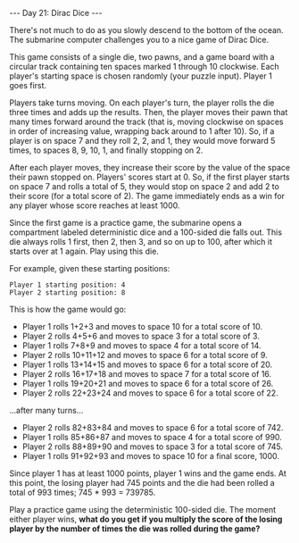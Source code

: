 --- Day 21: Dirac Dice ---

There's not much to do as you slowly descend to the bottom of the ocean. The submarine computer challenges you to a nice game of Dirac Dice.

This game consists of a single die, two pawns, and a game board with a circular track containing ten spaces marked 1 through 10 clockwise. Each player's starting space is chosen randomly (your puzzle input). Player 1 goes first.

Players take turns moving. On each player's turn, the player rolls the die three times and adds up the results. Then, the player moves their pawn that many times forward around the track (that is, moving clockwise on spaces in order of increasing value, wrapping back around to 1 after 10). So, if a player is on space 7 and they roll 2, 2, and 1, they would move forward 5 times, to spaces 8, 9, 10, 1, and finally stopping on 2.

After each player moves, they increase their score by the value of the space their pawn stopped on. Players' scores start at 0. So, if the first player starts on space 7 and rolls a total of 5, they would stop on space 2 and add 2 to their score (for a total score of 2). The game immediately ends as a win for any player whose score reaches at least 1000.

Since the first game is a practice game, the submarine opens a compartment labeled deterministic dice and a 100-sided die falls out. This die always rolls 1 first, then 2, then 3, and so on up to 100, after which it starts over at 1 again. Play using this die.

For example, given these starting positions:

```
Player 1 starting position: 4
Player 2 starting position: 8
```

This is how the game would go:

- Player 1 rolls 1+2+3 and moves to space 10 for a total score of 10.
- Player 2 rolls 4+5+6 and moves to space 3 for a total score of 3.
- Player 1 rolls 7+8+9 and moves to space 4 for a total score of 14.
- Player 2 rolls 10+11+12 and moves to space 6 for a total score of 9.
- Player 1 rolls 13+14+15 and moves to space 6 for a total score of 20.
- Player 2 rolls 16+17+18 and moves to space 7 for a total score of 16.
- Player 1 rolls 19+20+21 and moves to space 6 for a total score of 26.
- Player 2 rolls 22+23+24 and moves to space 6 for a total score of 22.

...after many turns...

- Player 2 rolls 82+83+84 and moves to space 6 for a total score of 742.
- Player 1 rolls 85+86+87 and moves to space 4 for a total score of 990.
- Player 2 rolls 88+89+90 and moves to space 3 for a total score of 745.
- Player 1 rolls 91+92+93 and moves to space 10 for a final score, 1000.

Since player 1 has at least 1000 points, player 1 wins and the game ends. At this point, the losing player had 745 points and the die had been rolled a total of 993 times; 745 * 993 = 739785.

Play a practice game using the deterministic 100-sided die. The moment either player wins, **what do you get if you multiply the score of the losing player by the number of times the die was rolled during the game?**
